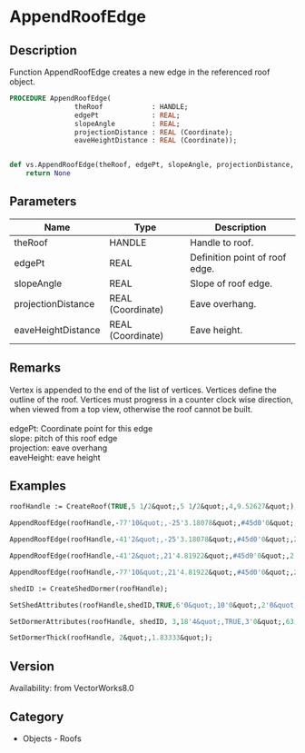 # AppendRoofEdge

## Description
Function AppendRoofEdge creates a new edge in the referenced roof object.

```pascal
PROCEDURE AppendRoofEdge(
				theRoof            : HANDLE;
				edgePt             : REAL;
				slopeAngle         : REAL;
				projectionDistance : REAL (Coordinate);
				eaveHeightDistance : REAL (Coordinate));
```

```python

def vs.AppendRoofEdge(theRoof, edgePt, slopeAngle, projectionDistance, eaveHeightDistance):
    return None
```

## Parameters
|Name|Type|Description|
|---|---|---|
|theRoof|HANDLE|Handle to roof.|
|edgePt|REAL|Definition point of roof edge.|
|slopeAngle|REAL|Slope of roof edge.|
|projectionDistance|REAL (Coordinate)|Eave overhang.|
|eaveHeightDistance|REAL (Coordinate)|Eave height.|

## Remarks
Vertex is appended to the end of the list of vertices.  Vertices define the outline of the roof.  Vertices must progress in a counter clock wise direction, when viewed from a top view, otherwise the roof cannot be built.<BR>
<BR>
edgePt: Coordinate point for this edge<BR>
slope: pitch of this roof edge<BR>
projection: eave overhang<BR>
eaveHeight: eave height

## Examples
```pascal
roofHandle := CreateRoof(TRUE,5 1/2&quot;,5 1/2&quot;,4,9.52627&quot;);

AppendRoofEdge(roofHandle,-77'10&quot;,-25'3.18078&quot;,#45d0'0&quot;,2'0&quot;,10'0&quot;);

AppendRoofEdge(roofHandle,-41'2&quot;,-25'3.18078&quot;,#45d0'0&quot;,2'0&quot;,10'0&quot;);

AppendRoofEdge(roofHandle,-41'2&quot;,21'4.81922&quot;,#45d0'0&quot;,2'0&quot;,10'0&quot;);

AppendRoofEdge(roofHandle,-77'10&quot;,21'4.81922&quot;,#45d0'0&quot;,2'0&quot;,10'0&quot;);

shedID := CreateShedDormer(roofHandle);

SetShedAttributes(roofHandle,shedID,TRUE,6'0&quot;,10'0&quot;,2'0&quot;,#8d0'0&quot;);

SetDormerAttributes(roofHandle, shedID, 3,18'4&quot;,TRUE,3'0&quot;,63,FALSE,3'0&quot;);

SetDormerThick(roofHandle, 2&quot;,1.83333&quot;);


```

## Version
Availability: from VectorWorks8.0
## Category
* Objects - Roofs

